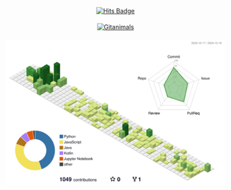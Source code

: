<div style="text-align: center; margin-bottom: 20px;">
    <a href="https://hits.seeyoufarm.com">
        <img src="https://hits.seeyoufarm.com/api/count/incr/badge.svg?url=https%3A%2F%2Fgithub.com%2Fgayeob7877&count_bg=%23E9B4DF&title_bg=%23555555&icon=github.svg&icon_color=%23FFFFFF&title=hits&edge_flat=false" alt="Hits Badge"/>
    </a>
</div>

<div style="text-align: center; margin-bottom: 20px;">
    <a href="https://github.com/devxb/gitanimals">
        <img src="https://render.gitanimals.org/farms/gayeon7877" width="400" height="300" alt="Gitanimals"/>
    </a>
</div>

<div style="text-align: center;">
    <img src="./profile-3d-contrib/profile-green-animate.svg" alt="Profile Animation" />
</div>

